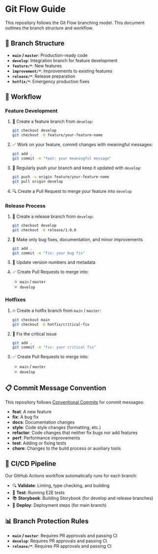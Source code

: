 # Git Flow Guide

This repository follows the Git Flow branching model. This document outlines the branch structure and workflow.

## 🌿 Branch Structure

- **`main` / `master`**: Production-ready code
- **`develop`**: Integration branch for feature development
- **`feature/*`**: New features
- **`improvement/*`**: Improvements to existing features
- **`release/*`**: Release preparation
- **`hotfix/*`**: Emergency production fixes

## 🚀 Workflow

### Feature Development

1. 🌱 Create a feature branch from `develop`:

   ```bash
   git checkout develop
   git checkout -b feature/your-feature-name
   ```

2. ✅ Work on your feature, commit changes with meaningful messages:

   ```bash
   git add .
   git commit -m "feat: your meaningful message"
   ```

3. 🔄 Regularly push your branch and keep it updated with `develop`:

   ```bash
   git push -u origin feature/your-feature-name
   git pull origin develop
   ```

4. 🔍 Create a Pull Request to merge your feature into `develop`

### Release Process

1. 🚢 Create a release branch from `develop`:

   ```bash
   git checkout develop
   git checkout -b release/1.0.0
   ```

2. 🐛 Make only bug fixes, documentation, and minor improvements

   ```bash
   git add .
   git commit -m "fix: your bug fix"
   ```

3. 📝 Update version numbers and metadata

4. ✅ Create Pull Requests to merge into:
   - `main` / `master`
   - `develop`

### Hotfixes

1. 🔥 Create a hotfix branch from `main` / `master`:

   ```bash
   git checkout main
   git checkout -b hotfix/critical-fix
   ```

2. 🔧 Fix the critical issue

   ```bash
   git add .
   git commit -m "fix: your critical fix"
   ```

3. ✅ Create Pull Requests to merge into:
   - `main` / `master`
   - `develop`

## 📋 Commit Message Convention

This repository follows [Conventional Commits](https://www.conventionalcommits.org/) for commit messages:

- **feat**: A new feature
- **fix**: A bug fix
- **docs**: Documentation changes
- **style**: Code style changes (formatting, etc.)
- **refactor**: Code changes that neither fix bugs nor add features
- **perf**: Performance improvements
- **test**: Adding or fixing tests
- **chore**: Changes to the build process or auxiliary tools

## 🔄 CI/CD Pipeline

Our GitHub Actions workflow automatically runs for each branch:

- 🔍 **Validate**: Linting, type checking, and building
- 🧪 **Test**: Running E2E tests
- 📚 **Storybook**: Building Storybook (for develop and release branches)
- 🚀 **Deploy**: Deployment steps (for main branch)

## 📊 Branch Protection Rules

- **`main` / `master`**: Requires PR approvals and passing CI
- **`develop`**: Requires PR approvals and passing CI
- **`release/*`**: Requires PR approvals and passing CI
